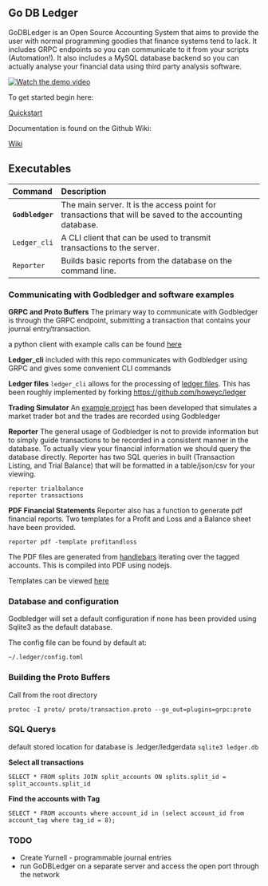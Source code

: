 ## Go DB Ledger

GoDBLedger is an Open Source Accounting System that aims to provide the user with normal programming goodies that finance systems tend to lack. It includes GRPC endpoints so you can communicate to it from your scripts (Automation!). It also includes a MySQL database backend so you can actually analyse your financial data using third party analysis software.

[![Watch the demo video](https://img.youtube.com/vi/svyw9EOZuuc/maxresdefault.jpg)](https://youtu.be/svyw9EOZuuc)

To get started begin here:

[Quickstart](https://github.com/darcys22/godbledger/wiki/Quickstart)

Documentation is found on the Github Wiki:

[Wiki](https://github.com/darcys22/godbledger/wiki)

## Executables

| Command| Description |
| :----------------- | :---------------------------------------------------------------------------------------------------------| 
| **`Godbledger`**    | The main server. It is the access point for transactions that will be saved to the accounting database. |
| `Ledger_cli`     | A CLI client that can be used to transmit transactions to the server.                             |
| `Reporter`      | Builds basic reports from the database on the command line.                                             |

### Communicating with Godbledger and software examples

**GRPC and Proto Buffers**
The primary way to communicate with Godbledger is through the GRPC endpoint, submitting a transaction that contains your journal entry/transaction.

a python client with example calls can be found [here](https://github.com/darcys22/godbledger-pythonclient)

**Ledger_cli** included with this repo communicates with Godbledger using GRPC and gives some convenient CLI commands

**Ledger files** `ledger_cli` allows for the processing of [ledger files](https://www.ledger-cli.org/). This has been roughly implemented by forking https://github.com/howeyc/ledger

**Trading Simulator** 
An [example project](https://github.com/darcys22/Trading-Simulator) has been developed that simulates a market trader bot and the trades are recorded using Godbledger

**Reporter**
The general usage of Godbledger is not to provide information but to simply guide transactions to be recorded in a consistent manner in the database. To actually view your financial information we should query the database directly. Reporter has two SQL queries in built (Transaction Listing, and Trial Balance) that will be formatted in a table/json/csv for your viewing.

```
reporter trialbalance
reporter transactions
```

**PDF Financial Statements**
Reporter also has a function to generate pdf financial reports. Two templates for a Profit and Loss and a Balance sheet have been provided.

```
reporter pdf -template profitandloss
```

The PDF files are generated from [handlebars](https://handlebarsjs.com/) iterating over the tagged accounts. This is compiled into PDF using nodejs.

Templates can be viewed [here](https://github.com/darcys22/pdf-generator)

### Database and configuration

Godbledger will set a default configuration if none has been provided using Sqlite3 as the default database.

The config file can be found by default at:
```
~/.ledger/config.toml
```

### Building the Proto Buffers
Call from the root directory
```
protoc -I proto/ proto/transaction.proto --go_out=plugins=grpc:proto
```

### SQL Querys
default stored location for database is .ledger/ledgerdata `sqlite3 ledger.db`

**Select all transactions**
```
SELECT * FROM splits JOIN split_accounts ON splits.split_id = split_accounts.split_id

```

**Find the accounts with Tag**
```
SELECT * FROM accounts where account_id in (select account_id from account_tag where tag_id = 8);

```

### TODO
- Create Yurnell - programmable journal entries
- run GoDBLedger on a separate server and access the open port through the network
